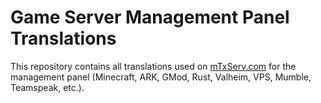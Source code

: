 # Game Server Management Panel Translations

This repository contains all translations used on [mTxServ.com](https://mtxserv.com) for the management panel (Minecraft, ARK, GMod, Rust, Valheim, VPS, Mumble, Teamspeak, etc.).

